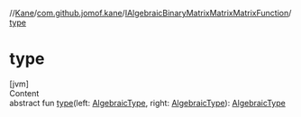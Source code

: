 //[Kane](../../index.md)/[com.github.jomof.kane](../index.md)/[IAlgebraicBinaryMatrixMatrixMatrixFunction](index.md)/[type](type.md)



# type  
[jvm]  
Content  
abstract fun [type](type.md)(left: [AlgebraicType](../../com.github.jomof.kane.impl.types/-algebraic-type/index.md), right: [AlgebraicType](../../com.github.jomof.kane.impl.types/-algebraic-type/index.md)): [AlgebraicType](../../com.github.jomof.kane.impl.types/-algebraic-type/index.md)  



